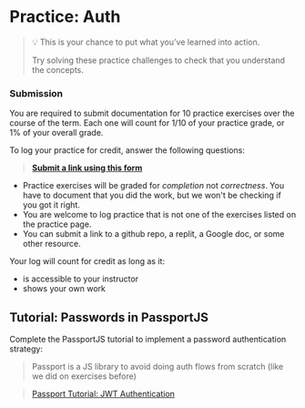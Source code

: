 # Practice: Auth

> 💡 This is your chance to put what you’ve learned into action.
>
> Try solving these practice challenges to check that you understand the concepts.

### Submission

You are required to submit documentation for 10 practice exercises over the
course of the term. Each one will count for 1/10 of your practice grade, or 1%
of your overall grade.

To log your practice for credit, answer the following questions:

> **[Submit a link using this form](https://www.gradescope.com/courses/575913/assignments/3424561)**

- Practice exercises will be graded for _completion_ not _correctness_. You have
  to document that you did the work, but we won't be checking if you got it right.
- You are welcome to log practice that is not one of the exercises listed on the
  practice page.
- You can submit a link to a github repo, a replit, a Google doc, or some other
  resource.

Your log will count for credit as long as it:

- is accessible to your instructor
- shows your own work

## Tutorial: Passwords in PassportJS

Complete the PassportJS tutorial to implement a password authentication strategy:

> Passport is a JS library to avoid doing auth flows from scratch (like we did on exercises before)

> [Passport Tutorial: JWT Authentication](https://medium.com/front-end-weekly/learn-using-jwt-with-passport-authentication-9761539c4314)
